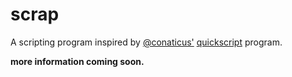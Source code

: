 # scrap
A scripting program inspired by [@conaticus'](https://github.com/conaticus) [quickscript](https://github.com/conaticus/quickscript) program.

**more information coming soon.**
